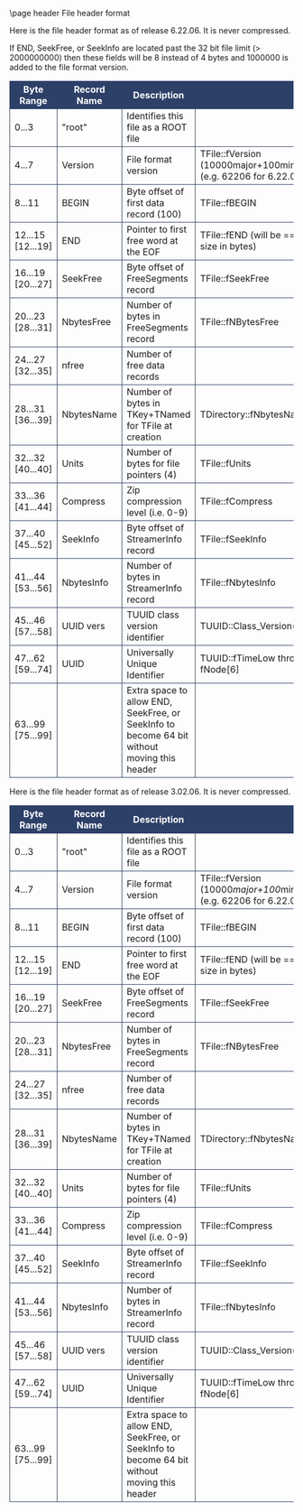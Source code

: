 \page header File header format

<style>
.byteTable th {
  border: 1px solid #2D4068;
  background: #2D4068;
  color:white
}
.byteTable td {
  border: 1px solid #2D4068;
}
</style>

 Here is the file header format as of release 6.22.06.  It is never compressed.

 If END, SeekFree, or SeekInfo are located past the 32 bit file limit (> 2000000000)
 then these fields will be 8 instead of 4 bytes and 1000000 is added to the file format version.

<div class="byteTable">

| Byte Range       | Record Name    | Description                             | |
|------------------|----------------|-----------------------------------------|-|
|0...3             | "root"         | Identifies this file as a ROOT file     | |
|4...7             | Version        | File format version                     | TFile::fVersion (10000major+100minor+cycle (e.g. 62206 for 6.22.06)) |
|8...11            | BEGIN          | Byte offset of first data record (100)  | TFile::fBEGIN |
|12...15 [12...19] | END            | Pointer to first free word at the EOF   | TFile::fEND (will be == to file size in bytes) |
|16...19 [20...27] | SeekFree       | Byte offset of FreeSegments record      | TFile::fSeekFree |
|20...23 [28...31] | NbytesFree     | Number of bytes in FreeSegments record  | TFile::fNBytesFree |
|24...27 [32...35] | nfree          | Number of free data records             | |
|28...31 [36...39] | NbytesName     | Number of bytes in TKey+TNamed for TFile at creation | TDirectory::fNbytesName |
|32...32 [40...40] | Units          | Number of bytes for file pointers (4)   | TFile::fUnits |
|33...36 [41...44] | Compress       | Zip compression level (i.e. 0-9)        | TFile::fCompress |
|37...40 [45...52] | SeekInfo       | Byte offset of StreamerInfo record      | TFile::fSeekInfo |
|41...44 [53...56] | NbytesInfo     | Number of bytes in StreamerInfo record  | TFile::fNbytesInfo |
|45...46 [57...58] | UUID vers      | TUUID class version identifier          | TUUID::Class_Version() |
|47...62 [59...74] | UUID           | Universally Unique Identifier           | TUUID::fTimeLow through fNode[6] |
|63...99 [75...99] |                | Extra space to allow END, SeekFree, or SeekInfo to become 64 bit without moving this header| |

</div>

 Here is the file header format as of release 3.02.06.  It is never compressed.

<div class="byteTable">

| Byte Range       | Record Name    | Description                             | |
|------------------|----------------|-----------------------------------------|-|
| 0...3            | "root"      | Identifies this file as a ROOT file        | |
| 4...7            | Version     | File format version                        | TFile::fVersion (10000*major+100*minor+cycle (e.g. 62206 for 6.22.06)) |
| 8...11           | BEGIN       | Byte offset of first data record (100)     | TFile::fBEGIN |
|12...15 [12...19] | END         | Pointer to first free word at the EOF      | TFile::fEND (will be == to file size in bytes) |
|16...19 [20...27] | SeekFree    | Byte offset of FreeSegments record         | TFile::fSeekFree |
|20...23 [28...31] | NbytesFree  | Number of bytes in FreeSegments record     | TFile::fNBytesFree |
|24...27 [32...35] | nfree       | Number of free data records                | |
|28...31 [36...39] | NbytesName  | Number of bytes in TKey+TNamed for TFile at creation | TDirectory::fNbytesName |
|32...32 [40...40] | Units       | Number of bytes for file pointers (4)      | TFile::fUnits |
|33...36 [41...44] | Compress    | Zip compression level (i.e. 0-9)           | TFile::fCompress |
|37...40 [45...52] | SeekInfo    | Byte offset of StreamerInfo record         | TFile::fSeekInfo |
|41...44 [53...56] | NbytesInfo  | Number of bytes in StreamerInfo record     | TFile::fNbytesInfo |
|45...46 [57...58] | UUID vers   | TUUID class version identifier             | TUUID::Class_Version() |
|47...62 [59...74] | UUID        | Universally Unique Identifier              | TUUID::fTimeLow through fNode[6] |
|63...99 [75...99] |             | Extra space to allow END, SeekFree, or SeekInfo to become 64 bit without moving this header| |

</div>
